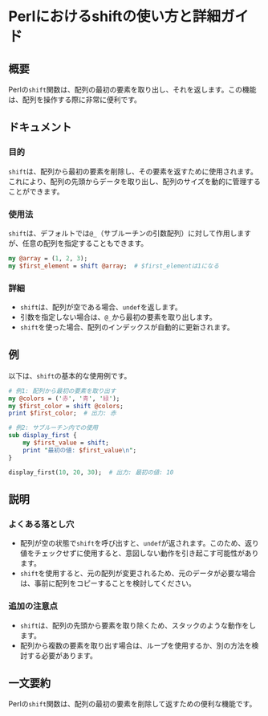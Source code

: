 <!--
Meta Description: # Perlにおけるshiftの使い方と詳細ガイド ## 概要 Perlの`shift`関数は、配列の最初の要素を取り出し、それを返します。この機能は、配列を操作する際に非常に便利です。 ## ドキュメント ### 目的 `shift`は、配列から最初の要素を削除し、その要素を返すために使用されます...
Meta Keywords: shift, perlの, 関数は, perl, array
-->

# Perlにおけるshiftの使い方と詳細ガイド

## 概要
Perlの`shift`関数は、配列の最初の要素を取り出し、それを返します。この機能は、配列を操作する際に非常に便利です。

## ドキュメント
### 目的
`shift`は、配列から最初の要素を削除し、その要素を返すために使用されます。これにより、配列の先頭からデータを取り出し、配列のサイズを動的に管理することができます。

### 使用法
`shift`は、デフォルトでは`@_`（サブルーチンの引数配列）に対して作用しますが、任意の配列を指定することもできます。

```perl
my @array = (1, 2, 3);
my $first_element = shift @array;  # $first_elementは1になる
```

### 詳細
- `shift`は、配列が空である場合、`undef`を返します。
- 引数を指定しない場合は、`@_`から最初の要素を取り出します。
- `shift`を使った場合、配列のインデックスが自動的に更新されます。

## 例
以下は、`shift`の基本的な使用例です。

```perl
# 例1: 配列から最初の要素を取り出す
my @colors = ('赤', '青', '緑');
my $first_color = shift @colors; 
print $first_color;  # 出力: 赤

# 例2: サブルーチン内での使用
sub display_first {
    my $first_value = shift; 
    print "最初の値: $first_value\n";
}

display_first(10, 20, 30);  # 出力: 最初の値: 10
```

## 説明
### よくある落とし穴
- 配列が空の状態で`shift`を呼び出すと、`undef`が返されます。このため、返り値をチェックせずに使用すると、意図しない動作を引き起こす可能性があります。
- `shift`を使用すると、元の配列が変更されるため、元のデータが必要な場合は、事前に配列をコピーすることを検討してください。

### 追加の注意点
- `shift`は、配列の先頭から要素を取り除くため、スタックのような動作をします。
- 配列から複数の要素を取り出す場合は、ループを使用するか、別の方法を検討する必要があります。

## 一文要約
Perlの`shift`関数は、配列の最初の要素を削除して返すための便利な機能です。
